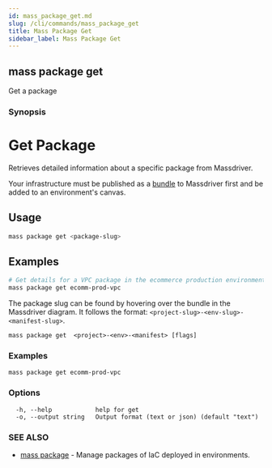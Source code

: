 ```yaml
---
id: mass_package_get.md
slug: /cli/commands/mass_package_get
title: Mass Package Get
sidebar_label: Mass Package Get
---
```

## mass package get

Get a package

### Synopsis

# Get Package

Retrieves detailed information about a specific package from Massdriver.

Your infrastructure must be published as a [bundle](https://docs.massdriver.cloud/bundles) to Massdriver first and be added to an environment's canvas.

## Usage

```bash
mass package get <package-slug>
```

## Examples

```bash
# Get details for a VPC package in the ecommerce production environment
mass package get ecomm-prod-vpc
```

The package slug can be found by hovering over the bundle in the Massdriver diagram. It follows the format: `<project-slug>-<env-slug>-<manifest-slug>`.


```
mass package get  <project>-<env>-<manifest> [flags]
```

### Examples

```
mass package get ecomm-prod-vpc
```

### Options

```
  -h, --help            help for get
  -o, --output string   Output format (text or json) (default "text")
```

### SEE ALSO

* [mass package](/cli/commands/mass_package)	 - Manage packages of IaC deployed in environments.

